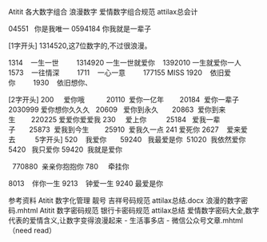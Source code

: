 Atitit 各大数字组合 浪漫数字 爱情数字组合规范 attilax总会计


04551   你是我唯一
0594184 你我就是一辈子


[1字开头]
1314520,这7位数字的,不过很浪漫。

1314    一生一世         1314920 一生一世就爱你    1392010 一生就爱你一人    1573    一往情深         1711    一心一意         177155 MISS
1920    依旧爱你         1930    依旧想你、


[2字开头]
200     爱你哦           20110  爱你一亿年        20184  爱你一辈子
2030999 爱你想你久久久   
20609   爱你到永久       20863  爱你到来生        220225 爱爱你爱爱我
230     爱上你           25184   爱我一辈子       25873  爱我到今生        25910  爱我久一点    241  爱死你
 2627    爱来爱去          
5字开头]
520    我爱你       59240   我最爱是你  
 51020  我依然爱你    5420   我只爱你  59420  我就是爱你  


  770880  亲亲你抱抱你
780     牵挂你


8013    伴你一生
9213    钟爱一生  9240 最爱是你

参考资料
Atitit 数字化管理  靓号  吉祥号码规范 attilax总结.docx
浪漫的数字密码.mhtml
Atitit 数字密码规范 银行卡密码规范  attilax总结
爱情数字密码大全,数字代表的爱情含义,让数字变得浪漫起来 - 生活事多店 - 微信公众号文章.mhtml （need read）

